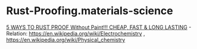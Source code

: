 # Rust-Proofing.materials-science
[5 WAYS TO RUST PROOF Without Paint!!! CHEAP, FAST &amp; LONG LASTING](https://youtu.be/w4gfjLWanl8) - Relation: https://en.wikipedia.org/wiki/Electrochemistry , https://en.wikipedia.org/wiki/Physical_chemistry
